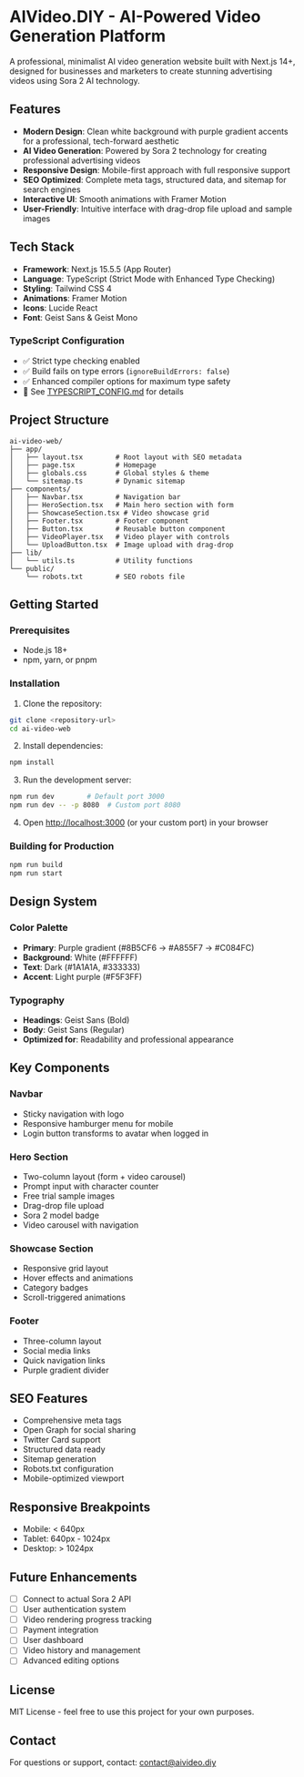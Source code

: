# AIVideo.DIY - AI-Powered Video Generation Platform

A professional, minimalist AI video generation website built with Next.js 14+, designed for businesses and marketers to create stunning advertising videos using Sora 2 AI technology.

## Features

- **Modern Design**: Clean white background with purple gradient accents for a professional, tech-forward aesthetic
- **AI Video Generation**: Powered by Sora 2 technology for creating professional advertising videos
- **Responsive Design**: Mobile-first approach with full responsive support
- **SEO Optimized**: Complete meta tags, structured data, and sitemap for search engines
- **Interactive UI**: Smooth animations with Framer Motion
- **User-Friendly**: Intuitive interface with drag-drop file upload and sample images

## Tech Stack

- **Framework**: Next.js 15.5.5 (App Router)
- **Language**: TypeScript (Strict Mode with Enhanced Type Checking)
- **Styling**: Tailwind CSS 4
- **Animations**: Framer Motion
- **Icons**: Lucide React
- **Font**: Geist Sans & Geist Mono

### TypeScript Configuration
- ✅ Strict type checking enabled
- ✅ Build fails on type errors (`ignoreBuildErrors: false`)
- ✅ Enhanced compiler options for maximum type safety
- 📄 See [TYPESCRIPT_CONFIG.md](TYPESCRIPT_CONFIG.md) for details

## Project Structure

```
ai-video-web/
├── app/
│   ├── layout.tsx        # Root layout with SEO metadata
│   ├── page.tsx          # Homepage
│   ├── globals.css       # Global styles & theme
│   └── sitemap.ts        # Dynamic sitemap
├── components/
│   ├── Navbar.tsx        # Navigation bar
│   ├── HeroSection.tsx   # Main hero section with form
│   ├── ShowcaseSection.tsx # Video showcase grid
│   ├── Footer.tsx        # Footer component
│   ├── Button.tsx        # Reusable button component
│   ├── VideoPlayer.tsx   # Video player with controls
│   └── UploadButton.tsx  # Image upload with drag-drop
├── lib/
│   └── utils.ts          # Utility functions
└── public/
    └── robots.txt        # SEO robots file
```

## Getting Started

### Prerequisites

- Node.js 18+
- npm, yarn, or pnpm

### Installation

1. Clone the repository:
```bash
git clone <repository-url>
cd ai-video-web
```

2. Install dependencies:
```bash
npm install
```

3. Run the development server:
```bash
npm run dev        # Default port 3000
npm run dev -- -p 8080  # Custom port 8080
```

4. Open [http://localhost:3000](http://localhost:3000) (or your custom port) in your browser

### Building for Production

```bash
npm run build
npm run start
```

## Design System

### Color Palette
- **Primary**: Purple gradient (#8B5CF6 → #A855F7 → #C084FC)
- **Background**: White (#FFFFFF)
- **Text**: Dark (#1A1A1A, #333333)
- **Accent**: Light purple (#F5F3FF)

### Typography
- **Headings**: Geist Sans (Bold)
- **Body**: Geist Sans (Regular)
- **Optimized for**: Readability and professional appearance

## Key Components

### Navbar
- Sticky navigation with logo
- Responsive hamburger menu for mobile
- Login button transforms to avatar when logged in

### Hero Section
- Two-column layout (form + video carousel)
- Prompt input with character counter
- Free trial sample images
- Drag-drop file upload
- Sora 2 model badge
- Video carousel with navigation

### Showcase Section
- Responsive grid layout
- Hover effects and animations
- Category badges
- Scroll-triggered animations

### Footer
- Three-column layout
- Social media links
- Quick navigation links
- Purple gradient divider

## SEO Features

- Comprehensive meta tags
- Open Graph for social sharing
- Twitter Card support
- Structured data ready
- Sitemap generation
- Robots.txt configuration
- Mobile-optimized viewport

## Responsive Breakpoints

- Mobile: < 640px
- Tablet: 640px - 1024px
- Desktop: > 1024px

## Future Enhancements

- [ ] Connect to actual Sora 2 API
- [ ] User authentication system
- [ ] Video rendering progress tracking
- [ ] Payment integration
- [ ] User dashboard
- [ ] Video history and management
- [ ] Advanced editing options

## License

MIT License - feel free to use this project for your own purposes.

## Contact

For questions or support, contact: contact@aivideo.diy
